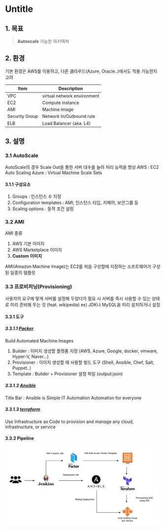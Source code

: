 # Untitle

## 1. 목표
> **Autoscale** 가능한 아키텍쳐

## 2. 환경
기본 환경은 AWS를 이용하고, 다른 클라우드(Azure, Oracle..)에서도 적용 가능한지 고려

| Item | Description |
| ------ | ------ |
| VPC | virtual network environment |
| EC2 | Compute instance |
| AMI | Machine Image |
| Security Group | Network In/Outbound rule |
| ELB | Load Balancer (aka. L4) |

## 3. 설명

### 3.1 AutoScale

AutoScale의 경우 Scale Out을 통한 서버 대수를 늘려 처리 능력을 향상
AWS : EC2 Auto Scaling
Azure : Virtual Machine Scale Sets

#### 3.1.1 구성요소

1. Groups : 인스턴스 수 지정
2. Configuration templates : AMI, 인스턴스 타입, 키페어, 보안그룹 등
3. Scaling options : 동작 조건 설정

### 3.2 AMI

AMI 종류
1. AWS 기본 이미지
2. AWS Marketplace 이미지
3. **Custom 이미지**

AMI(Amazon Machine Image)는 EC2를 처음 구성할때 지정하는 소프트웨어가 구성된 일종의 템플릿

### 3.3 프로비저닝(Provisioning)

사용자의 요구에 맞게 서버를 설정해 두었다가 필요 시 서버를 즉시 사용할 수 있는 상태로 미리 준비해 두는 것 (feat. wikipedia)
ex) JDK나 MySQL을 미리 설치하거나 설정

#### 3.3.1 도구
##### 3.3.1.1 [Packer](https://packer.io/)
Build Automated Machine Images
1. Builder : 이미지 생성할 플랫폼 지정 (AWS, Azure, Google, docker, vmware, Hyper-V, Naver...)   
2. Provisioner : 이미지 생성할 때 사용할 빌드 도구 (Shell, Ansible, Chef, Salt, Puppet..)
3. Template : Builder + Provisioner 설정 파일 (output:json)

##### 3.3.1.2 [Ansible](https://www.ansible.com/)
Title Bar : Ansible is Simple IT Automation
Automation for everyone

##### 3.3.1.3 [terraform](https://www.terraform.io/)
Use Infrastructure as Code to provision and manage any cloud, infrastructure, or service

#### 3.3.2 Pipeline
![Pipeline Example](assets\images\high-level-pipeline.png)